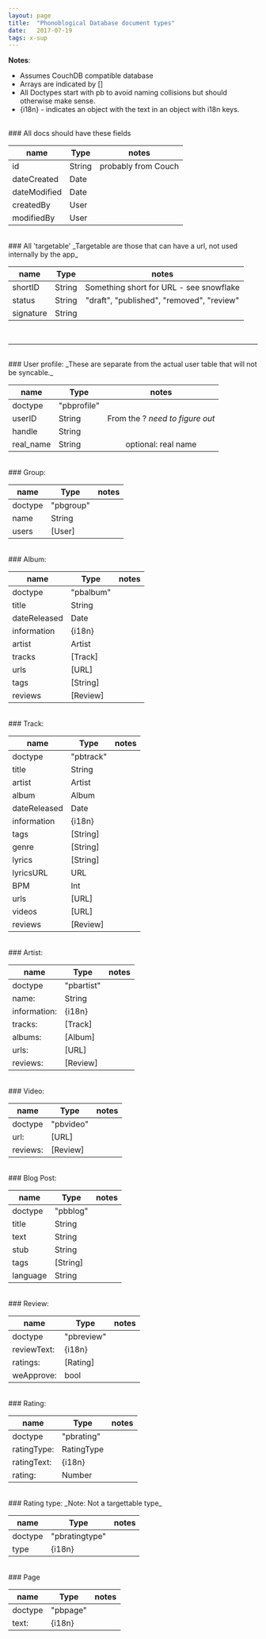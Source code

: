 ```yaml
---
layout: page
title:  "Phonoblogical Database document types"
date:   2017-07-19
tags: x-sup
---
```


**Notes**:
* Assumes CouchDB compatible database
* Arrays are indicated by []
* All Doctypes start with pb to avoid naming collisions but should otherwise make sense.
* {i18n} - indicates an object with the text in an object with i18n keys.

<br />
### All docs should have these fields

| name | Type | notes |
| --- | --- | :----: |
id 				| String | probably from Couch 
dateCreated 	| Date 
dateModified	| Date
createdBy		| User
modifiedBy		| User


<br />
### All 'targetable'
_Targetable are those that can have a url, not used internally by the app_

| name | Type | notes |
| --- | --- | :----: |
shortID 		| String | Something short for URL - see snowflake 
status			| String | "draft", "published", "removed", "review"
signature		| String | 

<br />

---

<br />
### User profile:
_These are separate from the actual user table that will not be syncable._

| name | Type | notes |
| --- | --- | :----: |
doctype 	| "pbprofile"
userID 		| String 	| From the ? _need to figure out_
handle 		| String
real_name 	| String 	| optional: real name

<br />
### Group:

| name | Type | notes |
| --- | --- | :----: |
doctype 	| "pbgroup"
name 		| String
users 		| [User]

<br />
### Album:

| name | Type | notes |
| --- | --- | :----: |
doctype 		| "pbalbum"
title 			| String
dateReleased	| Date
information 	| {i18n}
artist 			| Artist
tracks			| [Track]
urls			| [URL]
tags			| [String]
reviews			| [Review]

<br />
### Track:

| name | Type | notes |
| --- | --- | :----: |
doctype 		| "pbtrack"
title 			| String
artist			| Artist
album			| Album
dateReleased	| Date
information 	| {i18n}
tags 			| [String]
genre			| [String]
lyrics			| [String]
lyricsURL		| URL
BPM				| Int
urls			| [URL]
videos			| [URL]
reviews			| [Review]

<br />
### Artist:

| name | Type | notes |
| --- | --- | :----: |
doctype 		| "pbartist"
name:			| String
information:	| {i18n}
tracks:			| [Track]
albums:			| [Album]
urls:			| [URL]
reviews: 		| [Review]

<br />
### Video:

| name | Type | notes |
| --- | --- | :----: |
doctype 		| "pbvideo"
url: 			| [URL]
reviews:		| [Review]

<br />
### Blog Post:

| name | Type | notes |
| --- | --- | :----: |
doctype 		| "pbblog"
title			| String
text			| String
stub			| String
tags			| [String]
language		| String

<br />
### Review:

| name | Type | notes |
| --- | --- | :----: |
doctype 		| "pbreview"
reviewText: 	| {i18n}
ratings:		| [Rating]
weApprove: 		| bool

<br />
### Rating:

| name | Type | notes |
| --- | --- | :----: |
doctype 		| "pbrating"
ratingType: 	| RatingType 
ratingText: 	| {i18n}
rating:			| Number

<br />
### Rating type:
_Note: Not a targettable type_

| name | Type | notes |
| --- | --- | :----: |
doctype 		| "pbratingtype"
type 			| {i18n}

<br />
### Page

| name | Type | notes |
| --- | --- | :----: |
doctype 		| "pbpage"
text:			| {i18n}